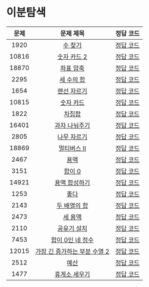 # 이분탐색

| 문제 | 문제 제목 | 정답 코드 |
| :--: | :--: | :--: |
| 1920 | [수 찾기](https://www.acmicpc.net/problem/1920) | [정답 코드](1920.swift) |
| 10816 | [숫자 카드 2](https://www.acmicpc.net/problem/10816) | [정답 코드](10816.swift) |
| 18870 | [좌표 압축](https://www.acmicpc.net/problem/18870) | [정답 코드](18870.swift) |
| 2295 | [세 수의 합](https://www.acmicpc.net/problem/2295) | [정답 코드](2295.swift) |
| 1654 | [랜선 자르기](https://www.acmicpc.net/problem/1654) | [정답 코드](1654.swift) |
| 10815 | [숫자 카드](https://www.acmicpc.net/problem/10815) | [정답 코드](10815.swift) |
| 1822 | [차집합](https://www.acmicpc.net/problem/1822) | [정답 코드](1822.swift) |
| 16401 | [과자 나눠주기](https://www.acmicpc.net/problem/16401) | [정답 코드](16401.swift) |
| 2805 | [나무 자르기](https://www.acmicpc.net/problem/2805) | [정답 코드](2805.swift) |
| 18869 | [멀티버스 Ⅱ](https://www.acmicpc.net/problem/18869) | [정답 코드](18869.swift) |
| 2467 | [용액](https://www.acmicpc.net/problem/2467) | [정답 코드](2467.swift) |
| 3151 | [합이 0](https://www.acmicpc.net/problem/3151) | [정답 코드](3151.swift) |
| 14921 | [용액 합성하기](https://www.acmicpc.net/problem/14921) | [정답 코드](14921.swift) |
| 1253 | [좋다](https://www.acmicpc.net/problem/1253) | [정답 코드](1253.swift) |
| 2143 | [두 배열의 합](https://www.acmicpc.net/problem/2143) | [정답 코드](2143.swift) |
| 2473 | [세 용액](https://www.acmicpc.net/problem/2473) | [정답 코드](2473.swift) |
| 2110 | [공유기 설치](https://www.acmicpc.net/problem/2110) | [정답 코드](2110.swift) |
| 7453 | [합이 0인 네 정수](https://www.acmicpc.net/problem/7453) | [정답 코드](7453.swift) |
| 12015 | [가장 긴 증가하는 부분 수열 2](https://www.acmicpc.net/problem/12015) | [정답 코드](12015.swift) |
| 2512 | [예산](https://www.acmicpc.net/problem/2512) | [정답 코드](2512.swift) |
| 1477 | [휴게소 세우기](https://www.acmicpc.net/problem/1477) | [정답 코드](1477.swift) |
